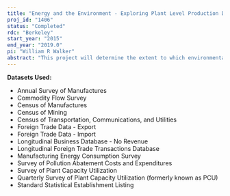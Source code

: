 ```yaml
---
title: "Energy and the Environment - Exploring Plant Level Production Decisions"
proj_id: "1406"
status: "Completed"
rdc: "Berkeley"
start_year: "2015"
end_year: "2019.0"
pi: "William R Walker"
abstract: "This project will determine the extent to which environmental, energy, and other types of regulation regimes influence firm-level production. Much economic research on environmental regulation and environmental goods compares how “clean” versus “dirty” industries respond to different regulatory or economic forces. However, using firm- and plant-level data, this project recognizes that even within a narrowly defined industry, firms differ enormously in the quantity and mix of pollutants that they emit, in the stringency of regulations they face, in productivity, trade exposure, market power, product quality, input mix, and product mix. Some of these differences may reflect measurement error and/or idiosyncratic productivity shocks, but others reflect fundamental economic forces. This project will investigate the relationship between firms and environmental regulatory regimes over the past 40 years."
---
```


**Datasets Used:**

  - Annual Survey of Manufactures 
  - Commodity Flow Survey 
  - Census of Manufactures 
  - Census of Mining 
  - Census of Transportation, Communications, and Utilities 
  - Foreign Trade Data - Export 
  - Foreign Trade Data - Import 
  - Longitudinal Business Database - No Revenue 
  - Longitudinal Foreign Trade Transactions Database 
  - Manufacturing Energy Consumption Survey 
  - Survey of Pollution Abatement Costs and Expenditures 
  - Survey of Plant Capacity Utilization 
  - Quarterly Survey of Plant Capacity Utilization (formerly known as PCU) 
  - Standard Statistical Establishment Listing 

